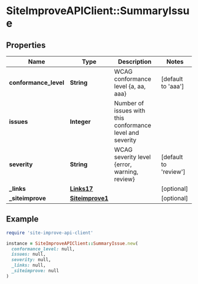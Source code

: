 # SiteImproveAPIClient::SummaryIssue

## Properties

| Name | Type | Description | Notes |
| ---- | ---- | ----------- | ----- |
| **conformance_level** | **String** | WCAG conformance level {a, aa, aaa} | [default to &#39;aaa&#39;] |
| **issues** | **Integer** | Number of issues with this conformance level and severity |  |
| **severity** | **String** | WCAG severity level {error, warning, review} | [default to &#39;review&#39;] |
| **_links** | [**Links17**](Links17.md) |  | [optional] |
| **_siteimprove** | [**Siteimprove1**](Siteimprove1.md) |  | [optional] |

## Example

```ruby
require 'site-improve-api-client'

instance = SiteImproveAPIClient::SummaryIssue.new(
  conformance_level: null,
  issues: null,
  severity: null,
  _links: null,
  _siteimprove: null
)
```

